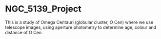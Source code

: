 # NGC_5139_Project
This is a study of Omega Centauri (globular cluster, O Cen) where we use telescope images, using aperture photometry to determine age, colour and distance of O Cen. 
